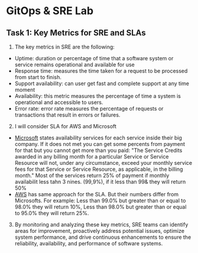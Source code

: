 # GitOps & SRE Lab

## Task 1: Key Metrics for SRE and SLAs

1. The key metrics in SRE are the following:

- Uptime: duration or percentage of time that a software system or service remains operational and available for use
- Response time: measures the time taken for a request to be processed from start to finish.
- Support availability: can user get fast and complete support at any time moment
- Availability: this metric measures the percentage of time a system is operational and accessible to users.
- Error rate: error rate measures the percentage of requests or transactions that result in errors or failures.

2. I will consider SLA for AWS and Microsoft

- [Microsoft](https://www.microsoft.com/licensing/docs/view/Service-Level-Agreements-SLA-for-Online-Services?lang=1) states availability services for each service inside their big company. If it does not met you can get some percents from payment for that but you cannot get more than you paid: "The Service Credits awarded in any billing month for a particular Service or Service Resource will not, under any circumstance, exceed your monthly service fees for that Service or Service Resource, as applicable, in the billing month." Most of the services return 25% of payment if monthly availabilit less tahn 3 nines. (99,9%), if it less than 99& they will return 50%
- [AWS](https://aws.amazon.com/ru/legal/service-level-agreements/) has same approach for the SLA. But their numbers differ from Microsofts. For example: Less than 99.0% but greater than or equal to 98.0% they will return 10%, Less than 98.0% but greater than or equal to 95.0% they will return 25%.

3. By monitoring and analyzing these key metrics, SRE teams can identify areas for improvement, proactively address potential issues, optimize system performance, and drive continuous enhancements to ensure the reliability, availability, and performance of software systems.
